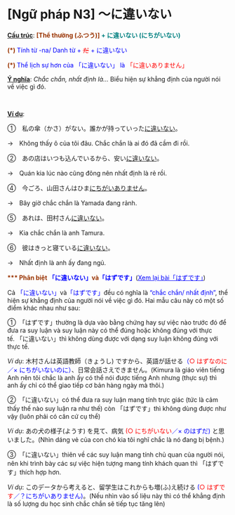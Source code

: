 # [Ngữ pháp N3] ～に違いない
<div class="entry-content">
<p><span style="text-decoration: underline;"><strong>Cấu trúc</strong></span>: <strong><span style="color: #008080;"><span style="color: #993300;">[Thể thường (ふつう)]</span> + に違いない (にちがいない)</span></strong></p>
<p><strong><span style="color: #993300;">(*)</span> </strong><span style="color: #0000ff;">Tính từ -na/ Danh từ + <span style="color: #ff0000;"><del>だ</del></span> + に違いない</span></p>
<p><strong><span style="color: #993300;">(*) </span></strong><span style="color: #0000ff;">Thể lịch sự hơn của 「に違いない」 là <span style="color: #ff0000;">「に違いありません」</span></span></p>
<p><span style="text-decoration: underline;"><strong>Ý nghĩa</strong></span>: <em>Chắc chắn, nhất định là…</em> Biểu hiện sự khẳng định của người nói về việc gì đó.</p>

<br/>
</p>
<p><span style="text-decoration: underline;"><strong>Ví dụ</strong></span>:</p>
<p>①　私の傘（かさ）がない。誰かが持っていった<span style="text-decoration: underline;">に違いない</span>。</p>
<p>→　Không thấy ô của tôi đâu. Chắc chắn là ai đó đã cầm đi rồi.</p>
<p>②　あの店はいつも込んでいるから、安い<span style="text-decoration: underline;">に違いない</span>。</p>
<p>→　Quán kia lúc nào cũng đông nên nhất định là rẻ rồi.</p>
<p>④　今ごろ、山田さんはひま<span style="text-decoration: underline;">にちがいありません</span>。</p>
<p>→　Bây giờ chắc chắn là Yamada đang rảnh.</p>
<p>⑤　あれは、田村さん<span style="text-decoration: underline;">に違いない</span>。</p>
<p>→　Kia chắc chắn là anh Tamura.</p>
<p>⑥　彼はきっと寝ている<span style="text-decoration: underline;">に違いない</span>。</p>
<p>→　Nhất định là anh ấy đang ngủ.</p>
<p><strong><span style="color: #993300;">*** Phân biệt <span style="color: #0000ff;">「に違いない」</span>và<span style="color: #0000ff;">「はずです」</span></span></strong>(<span style="text-decoration: underline;"><span style="color: #0000ff;"><a href="https://bikae.net/ngu-phap/ngu-phap-n4-%ef%bd%9e%e3%81%8b%e3%82%82%e3%81%97%e3%82%8c%e3%81%be%e3%81%9b%e3%82%93%e3%80%81%ef%bd%9e%e3%81%af%e3%81%9a%e3%81%a7%e3%81%99/" style="color: #0000ff; text-decoration: underline;" target="_blank">Xem lại bài「はずです」</a></span></span>)</p>
<p>Cả <span style="color: #0000ff;">「に違いない」</span>và<span style="color: #0000ff;">「はずです」</span>đều có nghĩa là <span style="color: #0000ff;">“chắc chắn/ nhất định”</span>, thể hiện sự khẳng định của người nói về việc gì đó. Hai mẫu câu này có một số điểm khác nhau như sau:</p>
<p>①　「はずです」thường là dựa vào bằng chứng hay sự việc nào trước đó để đưa ra suy luận và suy luận này có thể đúng hoặc không đúng với thực tế. 「に違いない」thì không dùng được với dạng suy luận không đúng với thực tế.</p>
<p><em>Ví dụ</em>: 木村さんは英語教師（きょうし) ですから、英語が話せる<span style="color: #0000ff;">（<span style="color: #ff0000;">○ はずなのに</span>／× にちがいないのに）</span>、日常会話さえできません。(Kimura là giáo viên tiếng Anh nên tôi chắc là anh ấy có thể nói được tiếng Anh nhưng (thực sự) thì anh ấy chỉ có thể giao tiếp cơ bản hàng ngày mà thôi.)</p>
<p>②　「に違いない」có thể đưa ra suy luận mang tính trực giác (tức là cảm thấy thế nào suy luận ra như thế) còn 「はずです」thì không dùng được như vậy (luôn phải có căn cứ cụ thể)</p>
<p><em>Ví dụ</em>: あの犬の様子(ようす) を見て、病気<span style="color: #ff0000;"> (○ にちがいない<span style="color: #0000ff;">／× のはずだ)</span></span> と思いました。(Nhìn dáng vẻ của con chó kia tôi nghĩ chắc là nó đang bị bệnh.)</p>
<p>③　「に違いない」thiên về các suy luận mang tính chủ quan của người nói, nên khi trình bày các sự việc hiện tượng mang tính khách quan thì 「はずです」thích hợp hơn.</p>
<p><em>Ví dụ</em>: このデータから考えると、留学生はこれからも増(ふ)え続ける<span style="color: #0000ff;"> (<span style="color: #ff0000;">○ はずです</span>／？にちがいありません)</span>。(Nếu nhìn vào số liệu này thì có thể khẳng định là số lượng du học sinh chắc chắn sẽ tiếp tục tăng lên)</p>

</div>